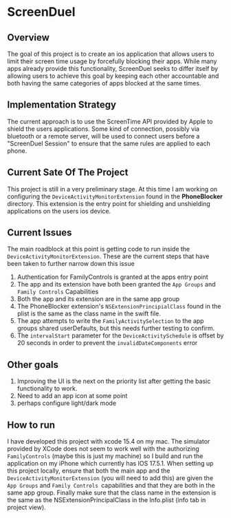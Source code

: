 # ScreenDuel 

## Overview
The goal of this project is to create an ios application that allows users to limit their screen time usage by forcefully blocking their apps. While many apps already provide this functionality, ScreenDuel seeks to differ itself by allowing users to achieve this goal by keeping each other accountable and both having the same categories of apps blocked at the same times. 

## Implementation Strategy
The current approach is to use the ScreenTime API provided by Apple to shield the users applications. Some kind of connection, possibly via bluetooth or a remote server, will be used to connect users before a "ScreenDuel Session" to ensure that the same rules are applied to each phone. 

## Current Sate Of The Project
This project is still in a very preliminary stage. At this time I am working on configuring the 
```DeviceActivityMonitorExtension``` found in the **PhoneBlocker** directory. This extension is the entry point for shielding and unshielding applications on the users ios device.

## Current Issues
The main roadblock at this point is getting code to run inside the ```DeviceActivityMonitorExtension```. 
These are the current steps that have been taken to further narrow down this issue
1. Authentication for FamilyControls is granted at the apps entry point
2. The app and its extension have both been granted the ```App Groups``` and ```Family Controls``` Capabilities
3. Both the app and its extension are in the same app group
4. The PhoneBlocker extension's ```NSExtensionPrincipialClass``` found in the plist is the same as the class name in the swift file.
5. The app attempts to write the ```FamilyActivitySelection``` to the app groups shared userDefaults, but this needs further testing to confirm.
6. The ```intervalStart``` parameter for the ```DeviceActivitySchedule``` is offset by 20 seconds in order to prevent the ```invalidDateComponents``` error

## Other goals
1. Improving the UI is the next on the priority list after getting the basic functionality to work.
2. Need to add an app icon at some point
3. perhaps configure light/dark mode

## How to run
I have developed this project with xcode 15.4 on my mac. The simulator provided by XCode does not seem to work well with the authorizing ```FamilyControls``` (maybe this is just my machine) so I build and run the application on my iPhone which currently has IOS 17.5.1. When setting up this project locally, ensure that both the main app and the ```DeviceActivityMonitorExtension``` (you will need to add this) are given the ```App Groups``` and ```Family Controls ```capabilities and that they are both in the same app group. Finally make sure that the class name in the extension is the same as the NSExtensionPrincipalClass in the Info.plist (info tab in project view).
